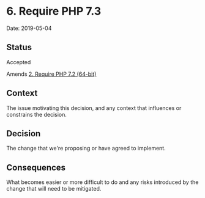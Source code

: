 # 6. Require PHP 7.3

Date: 2019-05-04

## Status

Accepted

Amends [2. Require PHP 7.2 (64-bit)](0002-require-php-7-2-64-bit.md)

## Context

The issue motivating this decision, and any context that influences or constrains the decision.

## Decision

The change that we're proposing or have agreed to implement.

## Consequences

What becomes easier or more difficult to do and any risks introduced by the change that will need to be mitigated.
